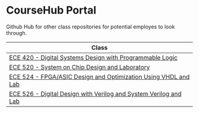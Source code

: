 # CourseHub Portal
Github Hub for other class repositories for potential employes to look through.

|Class|
|----|
|[ECE 420 - Digital Systems Design with Programmable Logic](https://github.com/josemrtnz/ECE-420-Digital-Systems-Design-with-Programmable-Logic---Coursework-Jose-Martinez)|
|[ECE 520 - System on Chip Design and Laboratory](https://github.com/josemrtnz/ECE-420-Digital-Systems-Design-with-Programmable-Logic---Coursework-Jose-Martinez)|
|[ECE 524 - FPGA/ASIC Design and Optimization Using VHDL and Lab]()|
|[ECE 526 - Digital Design with Verilog and System Verilog and Lab](https://github.com/josemrtnz/ECE-526-Digital-Design-with-Verilog-and-System-Verilog-and-Lab---Course-Work-Jose-M)|
